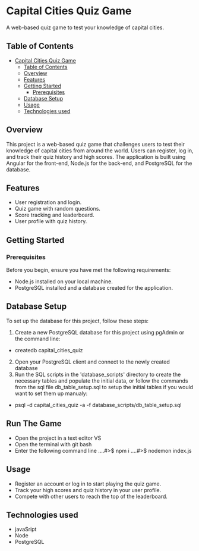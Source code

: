 # Capital Cities Quiz Game

A web-based quiz game to test your knowledge of capital cities.

## Table of Contents

- [Capital Cities Quiz Game](#capital-cities-quiz-game)
  - [Table of Contents](#table-of-contents)
  - [Overview](#overview)
  - [Features](#features)
  - [Getting Started](#getting-started)
    - [Prerequisites](#prerequisites)
  - [Database Setup](#database-setup)
  - [Usage](#usage)
  - [Technologies used](#technologies-used)


## Overview

This project is a web-based quiz game that challenges users to test their knowledge of capital cities from around the world. Users can register, log in, and track their quiz history and high scores. The application is built using Angular for the front-end, Node.js for the back-end, and PostgreSQL for the database.

## Features

- User registration and login.
- Quiz game with random questions.
- Score tracking and leaderboard.
- User profile with quiz history.


## Getting Started

### Prerequisites

Before you begin, ensure you have met the following requirements:

- Node.js installed on your local machine.
- PostgreSQL installed and a database created for the application.

## Database Setup
To set up the database for this project, follow these steps:
   1. Create a new PostgreSQL database for this project using pgAdmin or the command line:
   
   - createdb capital_cities_quiz
   
   2. Open your PostgreSQL client and connect to the newly created database
   3. Run the SQL scripts in the 'database_scripts' directory to create the necessary tables and populate the initial data, or follow the commands from the sql file db_table_setup.sql to setup the initial tables if you would want to set them up manualy: 
   - psql -d capital_cities_quiz -a -f database_scripts/db_table_setup.sql
   
 ## Run The Game 
 - Open the project in a text editor VS
 - Open the terminal with git bash
 - Enter the following command line
      ....#>$ npm i
      ....#>$ nodemon index.js

## Usage

- Register an account or log in to start playing the quiz game.
- Track your high scores and quiz history in your user profile.
- Compete with other users to reach the top of the leaderboard.

## Technologies used
- javaSript
- Node
- PostgreSQL

